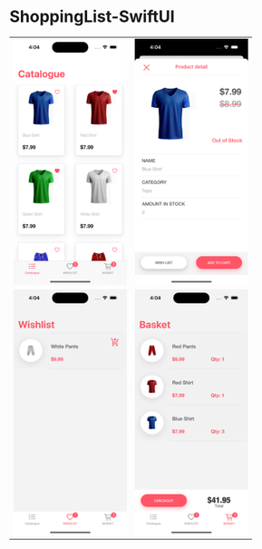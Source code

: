 # ShoppingList-SwiftUI

<table>
  <tr>
    <td> <img src="./img/1.png" width="200"></td>
    <td><img src="./img/2.png" width="200"></td>
  </tr>
    <tr>
    <td> <img src="./img/3.png" width="200"></td>
    <td><img src="./img/4.png" width="200"></td>
  </tr>
</table>

